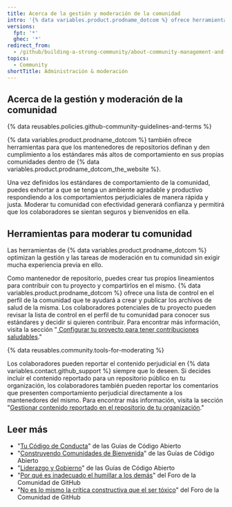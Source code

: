 ```yaml
---
title: Acerca de la gestión y moderación de la comunidad
intro: '{% data variables.product.prodname_dotcom %} ofrece herramientas para que los mantenedores de repositorios puedan establecer y dar cumplimiento a los estándares de comportamiento en sus comunidades dentro de {% data variables.product.prodname_dotcom_the_website %}.'
versions:
  fpt: '*'
  ghec: '*'
redirect_from:
  - /github/building-a-strong-community/about-community-management-and-moderation
topics:
  - Community
shortTitle: Administración & moderación
---
```


## Acerca de la gestión y moderación de la comunidad

{% data reusables.policies.github-community-guidelines-and-terms %}

{% data variables.product.prodname_dotcom %} también ofrece herramientas para que los mantenedores de repositorios definan y den cumplimiento a los estándares más altos de comportamiento en sus propias comunidades dentro de {% data variables.product.prodname_dotcom_the_website %}.

Una vez definidos los estándares de comportamiento de la comunidad, puedes exhortar a que se tenga un ambiente agradable y productivo respondiendo a los comportamientos perjudiciales de manera rápida y justa. Moderar tu comunidad con efectividad generará confianza y permitirá que los colaboradores se sientan seguros y bienvenidos en ella.

## Herramientas para moderar tu comunidad

Las herramientas de {% data variables.product.prodname_dotcom %} optimizan la gestión y las tareas de moderación en tu comunidad sin exigir mucha experiencia previa en ello.

Como mantenedor de repositorio, puedes crear tus propios lineamientos para contribuir con tu proyecto y compartirlos en el mismo. {% data variables.product.prodname_dotcom %} ofrece una lista de control en el perfil de la comunidad que te ayudará a crear y publicar los archivos de salud de la misma. Los colaboradores potenciales de tu proyecto pueden revisar la lista de control en el perfil de tu comunidad para conocer sus estándares y decidir si quieren contribuir. Para encontrar más información, visita la sección "[ Configurar tu proyecto para tener contribuciones saludables](/communities/setting-up-your-project-for-healthy-contributions)."

{% data reusables.community.tools-for-moderating %}

Los colaboradores pueden reportar el contenido perjudicial en {% data variables.contact.github_support %} siempre que lo deseen. Si decides incluir el contenido reportado para un repositorio público en tu organización, los colaboradores también pueden reportar los comentarios que presenten comportamiento perjudicial directamente a los mantenedores del mismo. Para encontrar más información, visita la sección "[Gestionar contenido reportado en el repositorio de tu organización](/communities/moderating-comments-and-conversations/managing-reported-content-in-your-organizations-repository)."

## Leer más

- "[Tu Código de Conducta](https://opensource.guide/code-of-conduct/)" de las Guías de Código Abierto
- "[Construyendo Comunidades de Bienvenida](https://opensource.guide/building-community/)" de las Guías de Código Abierto
- "[Liderazgo y Gobierno](https://opensource.guide/leadership-and-governance/)" de las Guías de Código Abierto
- "[Por qué es inadecuado el humillar a los demás](https://github.community/t5/Studies-in-Community/Shaming-and-why-it-is-inappropriate/ba-p/12728)" del Foro de la Comunidad de GitHub
- "[No es lo mismo la crítica constructiva que el ser tóxico](https://github.community/t5/Studies-in-Community/Being-toxic-is-not-constructive-criticism/ba-p/8029)" del Foro de la Comunidad de GitHub
